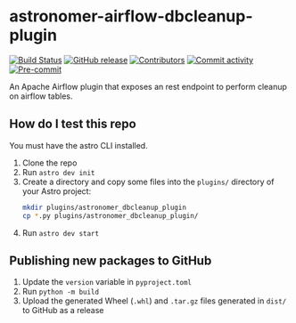 # astronomer-airflow-dbcleanup-plugin
[![Build Status](https://circleci.com/gh/astronomer/airflow-dbcleanup-plugin.svg?style=shield)](https://circleci.com/gh/astronomer/airflow-dbcleanup-plugin)
[![GitHub release](https://img.shields.io/github/release/astronomer/airflow-dbcleanup-plugin)](https://github.com/astronomer/airflow-dbcleanup-plugin/releases/latest)
[![Contributors](https://img.shields.io/github/contributors/astronomer/airflow-dbcleanup-plugin)](https://github.com/astronomer/airflow-dbcleanup-plugin)
[![Commit activity](https://img.shields.io/github/commit-activity/m/astronomer/airflow-dbcleanup-plugin)](https://github.com/astronomer/airflow-dbcleanup-plugin)
[![Pre-commit](https://img.shields.io/badge/pre--commit-enabled-brightgreen?logo=pre-commit&logoColor=white)](https://github.com/astronomer/airflow-dbcleanup-plugin/blob/main/.pre-commit-config.yaml)

An Apache Airflow plugin that exposes an rest endpoint to perform cleanup on airflow tables.

## How do I test this repo

You must have the astro CLI installed.

1. Clone the repo
2. Run `astro dev init`
3. Create a directory and copy some files into the `plugins/` directory of your Astro project:
   ```bash
   mkdir plugins/astronomer_dbcleanup_plugin
   cp *.py plugins/astronomer_dbcleanup_plugin/
   ```
4. Run `astro dev start`

## Publishing new packages to GitHub

1. Update the `version` variable in `pyproject.toml`
2. Run `python -m build`
3. Upload the generated Wheel (`.whl`) and `.tar.gz` files generated in `dist/` to GitHub as a release
